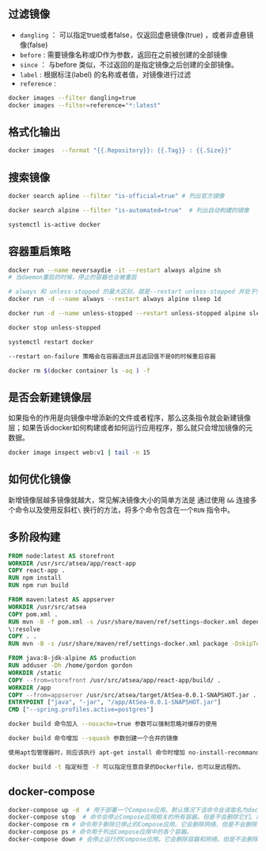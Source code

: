 ## 过滤镜像

* `dangling` ： 可以指定true或者false，仅返回虚悬镜像(true) ，或者非虚悬镜像(false)
* `before` : 需要镜像名称或ID作为参数，返回在之前被创建的全部镜像
* `since` ： 与before 类似，不过返回的是指定镜像之后创建的全部镜像。
* `label` : 根据标注(label) 的名称或者值，对镜像进行过滤
* `reference` : 

```sh
docker images --filter dangling=true
docker images --filter=reference="*:latest"
```

## 格式化输出

```sh
docker images  --format "{{.Repository}}: {{.Tag}} : {{.Size}}"
```

## 搜索镜像

```sh
docker search apline --filter "is-official=true" # 列出官方镜像

docker search alpine --filter "is-automated=true"  # 列出自动构建的镜像
```

```sh
systemctl is-active docker
```

## 容器重启策略

```sh
docker run --name neversaydie -it --restart always alpine sh
# 当daemon重启的时候，停止的容器也会被重启
```

```sh
# always 和 unless-stopped 的最大区别，就是--restart unless-stopped 并处于Stopped(Exited) 状态的容器，不会在Docker daemon 重启的时候被重启
docker run -d --name always --restart always alpine sleep 1d

docker run -d --name unless-stopped --restart unless-stopped alpine sleep 1d

docker stop unless-stopped

systemctl restart docker

--restart on-failure 策略会在容器退出并且返回值不是0的时候重启容器
```

```sh
docker rm $(docker container ls -aq ) -f
```

## 是否会新建镜像层

如果指令的作用是向镜像中增添新的文件或者程序，那么这条指令就会新建镜像层；如果告诉docker如何构建或者如何运行应用程序，那么就只会增加镜像的元数据。

```sh
docker image inspect web:v1 | tail -n 15
```

## 如何优化镜像

新增镜像层越多镜像就越大，常见解决镜像大小的简单方法是 通过使用 `&&` 连接多个命令以及使用反斜杠`\` 换行的方法，将多个命令包含在一个`RUN` 指令中。

## 多阶段构建

```dockerfile
FROM node:latest AS storefront
WORKDIR /usr/src/atsea/app/react-app
COPY react-app .
RUN npm install
RUN npm run build

FROM maven:latest AS appserver
WORKDIR /usr/src/atsea
COPY pom.xml .
RUN mvn -B -f pom.xml -s /usr/share/maven/ref/settings-docker.xml dependency
\:resolve
COPY . .
RUN mvn -B -s /usr/share/maven/ref/settings-docker.xml package -DskipTests

FROM java:8-jdk-alpine AS production
RUN adduser -Dh /home/gordon gordon
WORKDIR /static
COPY --from=storefront /usr/src/atsea/app/react-app/build/ .
WORKDIR /app
COPY --from=appserver /usr/src/atsea/target/AtSea-0.0.1-SNAPSHOT.jar .
ENTRYPOINT ["java", "-jar", "/app/AtSea-0.0.1-SNAPSHOT.jar"]
CMD ["--spring.profiles.active=postgres"]
```

```sh
docker build 命令加入 --nocache=true 参数可以强制忽略对缓存的使用
```

```sh
docker build 命令增加 --squash 参数创建一个合并的镜像
```

```sh
使用apt包管理器时，则应该执行 apt-get install 命令时增加 no-install-recommands 参数，这能确保apt仅安装核心依赖包，而不是推荐和建议的包，这样能够显著减少不必要包的下载数量
```

```sh
docker build -t 指定标签 -f 可以指定任意目录的Dockerfile，也可以是远程的。
```

## docker-compose

```sh
docker-compose up -d  # 用于部署一个Compose应用。默认情况下该命令会读取名为docker-compose.yml 或docker-compose.yaml的文件，当然也可以使用 -f 指定其他文件名。通常情况下会使用 -d 参数令应用在后台启动
docker-compose stop  # 命令会停止Compose应用相关的所有容器。但是不会删除它们。被停止的应用可以很容易地通过docker-compose restart 命令重新启动。
docker-compose rm # 命令用于删除已停止的Compose应用。它会删除网络，但是不会删除卷和镜像
docker-compose ps # 命令用于列出Compose应用中的各个容器。
docker-compose down # 会停止运行的Compose应用。它会删除容器和网络。但是不会删除镜像和卷

```

